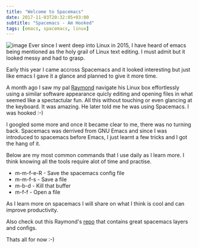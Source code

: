 ```yaml
---
title: "Welcome to Spacemacs"
date: 2017-11-03T20:32:05+03:00
subtitle: "Spacemacs - Am Hooked"
tags: [emacs, spacemacs, linux]
---
```

![image](/img/linux/spacemacs.jpeg)
Ever since I went deep into Linux in 2015, I have heard of emacs being 
mentioned  as the holy grail of Linux text editing. I must admit but it
looked messy and had to grasp.

Early this year I came accross Spacemacs and it looked interesting but
just like emacs I gave it a glance and planned to give it more time.

A month ago I saw my pal [Raymond](https://github.com/rwanyoike) navigate his 
Linux box effortlessly using a similar software appearance quicly editing and 
opening files in what seemed like a spectactular fun. All this without 
touching or even glancing at the keyboard. It was amazing. He later told me 
he was using Spacemacs. I was hooked :-)

I googled some more and once it became clear to me, there was no turning back. 
Spacemacs was derrived from GNU Emacs and since I was introduced to spacemacs 
before Emacs, I just learnt a few tricks and I got the hang of it.

Below are my most common commands that I use daily as I learn more. I think
knowing all the tools require alot of time and practise.

* m-m-f-e-R - Save the spacemacs config file
* m-m-f-s - Save a file
* m-b-d - Kill that buffer
* m-f-f - Open a file

As I learn more on spacemacs I will share on what I think is cool and can 
improve productivity.

Also check out this Raymond's [repo](https://githun.com/rwanyoike/dotfiles) that
contains great spacemacs layers and configs.

Thats all for now :-)
